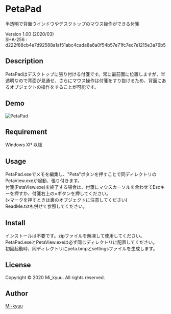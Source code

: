 PetaPad
====

半透明で背面ウインドウやデスクトップのマウス操作ができる付箋  
  
Version 1.00 (2020/03)   
SHA-256 : d222f88cb4e7d92588a1af51abc4cada8a6a0f54b57e71fc7ec7e1215e3a76b5

## Description
PetaPadはデスクトップに張り付ける付箋です。常に最前面に位置しますが、半透明なので背面が見通せ、さらにマウス操作は付箋をすり抜けるため、背面にあるオブジェクトの操作をすることが可能です。

## Demo
![PetaPad](https://i.imgur.com/acAwBy1.gif)

## Requirement
Windows XP 以降  

## Usage
PetaPad.exeでメモを編集し、"Peta"ボタンを押すことで同ディレクトリのPetaView.exeが起動、張り付きます。  
付箋(PetaView.exe)を終了する場合は、付箋にマウスカーソルを合わせてEscキーを押すか、付箋右上の×ボタンを押してください。  
(×マークを押すときは裏のオブジェクトに注意してください)  
ReadMe.txtも併せて参照してください。

## Install
インストールは不要です。zipファイルを解凍して使用してください。  
PetaPad.exeとPetaView.exeは必ず同じディレクトリに配置してください。  
初回起動時、同ディレクトリにpeta.bmpとsettingsファイルを生成します。

## License
Copyright © 2020 Mi_kyuu. All rights reserved.

## Author

[Mi-kyuu](https://github.com/Mi-kyuu)
